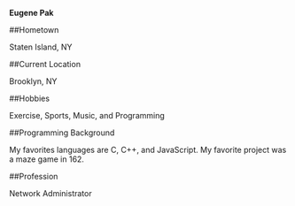 **Eugene Pak**

##Hometown

Staten Island, NY

##Current Location

Brooklyn, NY

##Hobbies

Exercise, Sports, Music, and Programming

##Programming Background

My favorites languages are C, C++, and JavaScript. My favorite project was a maze game in 162.

##Profession

Network Administrator